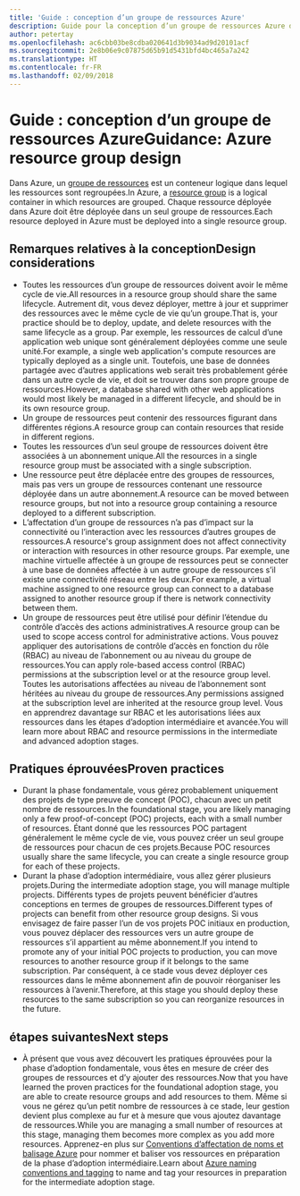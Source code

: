 ```yaml
---
title: 'Guide : conception d’un groupe de ressources Azure'
description: Guide pour la conception d’un groupe de ressources Azure dans le cadre d’une stratégie d’adoption cloud fondamentale
author: petertay
ms.openlocfilehash: ac6cbb03be8cdba020641d3b9034ad9d20101acf
ms.sourcegitcommit: 2e8b06e9c07875d65b91d5431bfd4bc465a7a242
ms.translationtype: HT
ms.contentlocale: fr-FR
ms.lasthandoff: 02/09/2018
---
```

# <a name="guidance-azure-resource-group-design"></a><span data-ttu-id="306c6-103">Guide : conception d’un groupe de ressources Azure</span><span class="sxs-lookup"><span data-stu-id="306c6-103">Guidance: Azure resource group design</span></span>

<span data-ttu-id="306c6-104">Dans Azure, un [groupe de ressources](https://docs.microsoft.com/azure/azure-resource-manager/resource-group-overview#resource-groups) est un conteneur logique dans lequel les ressources sont regroupées.</span><span class="sxs-lookup"><span data-stu-id="306c6-104">In Azure, a [resource group](https://docs.microsoft.com/azure/azure-resource-manager/resource-group-overview#resource-groups) is a logical container in which resources are grouped.</span></span> <span data-ttu-id="306c6-105">Chaque ressource déployée dans Azure doit être déployée dans un seul groupe de ressources.</span><span class="sxs-lookup"><span data-stu-id="306c6-105">Each resource deployed in Azure must be deployed into a single resource group.</span></span>

## <a name="design-considerations"></a><span data-ttu-id="306c6-106">Remarques relatives à la conception</span><span class="sxs-lookup"><span data-stu-id="306c6-106">Design considerations</span></span>

- <span data-ttu-id="306c6-107">Toutes les ressources d’un groupe de ressources doivent avoir le même cycle de vie.</span><span class="sxs-lookup"><span data-stu-id="306c6-107">All resources in a resource group should share the same lifecycle.</span></span> <span data-ttu-id="306c6-108">Autrement dit, vous devez déployer, mettre à jour et supprimer des ressources avec le même cycle de vie qu’un groupe.</span><span class="sxs-lookup"><span data-stu-id="306c6-108">That is, your practice should be to deploy, update, and delete resources with the same lifecycle as a group.</span></span> <span data-ttu-id="306c6-109">Par exemple, les ressources de calcul d’une application web unique sont généralement déployées comme une seule unité.</span><span class="sxs-lookup"><span data-stu-id="306c6-109">For example, a single web application's compute resources are typically deployed as a single unit.</span></span> <span data-ttu-id="306c6-110">Toutefois, une base de données partagée avec d’autres applications web serait très probablement gérée dans un autre cycle de vie, et doit se trouver dans son propre groupe de ressources.</span><span class="sxs-lookup"><span data-stu-id="306c6-110">However, a database shared with other web applications would most likely be managed in a different lifecycle, and should be in its own resource group.</span></span>
- <span data-ttu-id="306c6-111">Un groupe de ressources peut contenir des ressources figurant dans différentes régions.</span><span class="sxs-lookup"><span data-stu-id="306c6-111">A resource group can contain resources that reside in different regions.</span></span>
- <span data-ttu-id="306c6-112">Toutes les ressources d’un seul groupe de ressources doivent être associées à un abonnement unique.</span><span class="sxs-lookup"><span data-stu-id="306c6-112">All the resources in a single resource group must be associated with a single subscription.</span></span> 
- <span data-ttu-id="306c6-113">Une ressource peut être déplacée entre des groupes de ressources, mais pas vers un groupe de ressources contenant une ressource déployée dans un autre abonnement.</span><span class="sxs-lookup"><span data-stu-id="306c6-113">A resource can be moved between resource groups, but not into a resource group containing a resource deployed to a different subscription.</span></span>
- <span data-ttu-id="306c6-114">L’affectation d’un groupe de ressources n’a pas d’impact sur la connectivité ou l’interaction avec les ressources d’autres groupes de ressources.</span><span class="sxs-lookup"><span data-stu-id="306c6-114">A resource's group assignment does not affect connectivity or interaction with resources in other resource groups.</span></span> <span data-ttu-id="306c6-115">Par exemple, une machine virtuelle affectée à un groupe de ressources peut se connecter à une base de données affectée à un autre groupe de ressources s’il existe une connectivité réseau entre les deux.</span><span class="sxs-lookup"><span data-stu-id="306c6-115">For example, a virtual machine assigned to one resource group can connect to a database assigned to another resource group if there is network connectivity between them.</span></span>
- <span data-ttu-id="306c6-116">Un groupe de ressources peut être utilisé pour définir l’étendue du contrôle d’accès des actions administratives.</span><span class="sxs-lookup"><span data-stu-id="306c6-116">A resource group can be used to scope access control for administrative actions.</span></span> <span data-ttu-id="306c6-117">Vous pouvez appliquer des autorisations de contrôle d’accès en fonction du rôle (RBAC) au niveau de l’abonnement ou au niveau du groupe de ressources.</span><span class="sxs-lookup"><span data-stu-id="306c6-117">You can apply role-based access control (RBAC) permissions at the subscription level or at the resource group level.</span></span> <span data-ttu-id="306c6-118">Toutes les autorisations affectées au niveau de l’abonnement sont héritées au niveau du groupe de ressources.</span><span class="sxs-lookup"><span data-stu-id="306c6-118">Any permissions assigned at the subscription level are inherited at the resource group level.</span></span> <span data-ttu-id="306c6-119">Vous en apprendrez davantage sur RBAC et les autorisations liées aux ressources dans les étapes d’adoption intermédiaire et avancée.</span><span class="sxs-lookup"><span data-stu-id="306c6-119">You will learn more about RBAC and resource permissions in the intermediate and advanced adoption stages.</span></span>

## <a name="proven-practices"></a><span data-ttu-id="306c6-120">Pratiques éprouvées</span><span class="sxs-lookup"><span data-stu-id="306c6-120">Proven practices</span></span>

- <span data-ttu-id="306c6-121">Durant la phase fondamentale, vous gérez probablement uniquement des projets de type preuve de concept (POC), chacun avec un petit nombre de ressources.</span><span class="sxs-lookup"><span data-stu-id="306c6-121">In the foundational stage, you are likely managing only a few proof-of-concept (POC) projects, each with a small number of resources.</span></span> <span data-ttu-id="306c6-122">Étant donné que les ressources POC partagent généralement le même cycle de vie, vous pouvez créer un seul groupe de ressources pour chacun de ces projets.</span><span class="sxs-lookup"><span data-stu-id="306c6-122">Because POC resources usually share the same lifecycle, you can create a single resource group for each of these projects.</span></span>
- <span data-ttu-id="306c6-123">Durant la phase d’adoption intermédiaire, vous allez gérer plusieurs projets.</span><span class="sxs-lookup"><span data-stu-id="306c6-123">During the intermediate adoption stage, you will manage multiple projects.</span></span> <span data-ttu-id="306c6-124">Différents types de projets peuvent bénéficier d’autres conceptions en termes de groupes de ressources.</span><span class="sxs-lookup"><span data-stu-id="306c6-124">Different types of projects can benefit from other resource group designs.</span></span> <span data-ttu-id="306c6-125">Si vous envisagez de faire passer l’un de vos projets POC initiaux en production, vous pouvez déplacer des ressources vers un autre groupe de ressources s’il appartient au même abonnement.</span><span class="sxs-lookup"><span data-stu-id="306c6-125">If you intend to promote any of your initial POC projects to production, you can move resources to another resource group if it belongs to the same subscription.</span></span> <span data-ttu-id="306c6-126">Par conséquent, à ce stade vous devez déployer ces ressources dans le même abonnement afin de pouvoir réorganiser les ressources à l’avenir.</span><span class="sxs-lookup"><span data-stu-id="306c6-126">Therefore, at this stage you should deploy these resources to the same subscription so you can reorganize resources in the future.</span></span>

## <a name="next-steps"></a><span data-ttu-id="306c6-127">étapes suivantes</span><span class="sxs-lookup"><span data-stu-id="306c6-127">Next steps</span></span>

* <span data-ttu-id="306c6-128">À présent que vous avez découvert les pratiques éprouvées pour la phase d’adoption fondamentale, vous êtes en mesure de créer des groupes de ressources et d’y ajouter des ressources.</span><span class="sxs-lookup"><span data-stu-id="306c6-128">Now that you have learned the proven practices for the foundational adoption stage, you are able to create resource groups and add resources to them.</span></span> <span data-ttu-id="306c6-129">Même si vous ne gérez qu’un petit nombre de ressources à ce stade, leur gestion devient plus complexe au fur et à mesure que vous ajoutez davantage de ressources.</span><span class="sxs-lookup"><span data-stu-id="306c6-129">While you are managing a small number of resources at this stage, managing them becomes more complex as you add more resources.</span></span> <span data-ttu-id="306c6-130">Apprenez-en plus sur [Conventions d’affectation de noms et balisage Azure](/azure/architecture/best-practices/naming-conventions?toc=/azure/architecture/cloud-adoption-guide/toc.json) pour nommer et baliser vos ressources en préparation de la phase d’adoption intermédiaire.</span><span class="sxs-lookup"><span data-stu-id="306c6-130">Learn about [Azure naming conventions and tagging](/azure/architecture/best-practices/naming-conventions?toc=/azure/architecture/cloud-adoption-guide/toc.json) to name and tag your resources in preparation for the intermediate adoption stage.</span></span>
